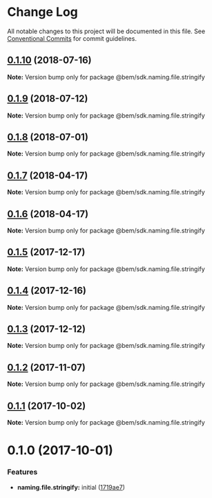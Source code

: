 # Change Log

All notable changes to this project will be documented in this file.
See [Conventional Commits](https://conventionalcommits.org) for commit guidelines.

<a name="0.1.10"></a>
## [0.1.10](https://github.com/bem/bem-sdk/compare/@bem/sdk.naming.file.stringify@0.1.9...@bem/sdk.naming.file.stringify@0.1.10) (2018-07-16)




**Note:** Version bump only for package @bem/sdk.naming.file.stringify

<a name="0.1.9"></a>
## [0.1.9](https://github.com/bem/bem-sdk/compare/@bem/sdk.naming.file.stringify@0.1.8...@bem/sdk.naming.file.stringify@0.1.9) (2018-07-12)




**Note:** Version bump only for package @bem/sdk.naming.file.stringify

<a name="0.1.8"></a>
## [0.1.8](https://github.com/bem/bem-sdk/compare/@bem/sdk.naming.file.stringify@0.1.7...@bem/sdk.naming.file.stringify@0.1.8) (2018-07-01)




**Note:** Version bump only for package @bem/sdk.naming.file.stringify

<a name="0.1.7"></a>
## [0.1.7](https://github.com/bem/bem-sdk/compare/@bem/sdk.naming.file.stringify@0.1.6...@bem/sdk.naming.file.stringify@0.1.7) (2018-04-17)




**Note:** Version bump only for package @bem/sdk.naming.file.stringify

<a name="0.1.6"></a>
## [0.1.6](https://github.com/bem/bem-sdk/compare/@bem/sdk.naming.file.stringify@0.1.5...@bem/sdk.naming.file.stringify@0.1.6) (2018-04-17)




**Note:** Version bump only for package @bem/sdk.naming.file.stringify

<a name="0.1.5"></a>
## [0.1.5](https://github.com/bem/bem-sdk/compare/@bem/sdk.naming.file.stringify@0.1.4...@bem/sdk.naming.file.stringify@0.1.5) (2017-12-17)




**Note:** Version bump only for package @bem/sdk.naming.file.stringify

<a name="0.1.4"></a>
## [0.1.4](https://github.com/bem/bem-sdk/compare/@bem/sdk.naming.file.stringify@0.1.3...@bem/sdk.naming.file.stringify@0.1.4) (2017-12-16)




**Note:** Version bump only for package @bem/sdk.naming.file.stringify

<a name="0.1.3"></a>
## [0.1.3](https://github.com/bem/bem-sdk/compare/@bem/sdk.naming.file.stringify@0.1.2...@bem/sdk.naming.file.stringify@0.1.3) (2017-12-12)




**Note:** Version bump only for package @bem/sdk.naming.file.stringify

<a name="0.1.2"></a>
## [0.1.2](https://github.com/bem/bem-sdk/compare/@bem/sdk.naming.file.stringify@0.1.0...@bem/sdk.naming.file.stringify@0.1.2) (2017-11-07)




**Note:** Version bump only for package @bem/sdk.naming.file.stringify

<a name="0.1.1"></a>
## [0.1.1](https://github.com/bem/bem-sdk/compare/@bem/sdk.naming.file.stringify@0.1.0...@bem/sdk.naming.file.stringify@0.1.1) (2017-10-02)




**Note:** Version bump only for package @bem/sdk.naming.file.stringify

<a name="0.1.0"></a>
# 0.1.0 (2017-10-01)


### Features

* **naming.file.stringify:** initial ([1719ae7](https://github.com/bem/bem-sdk/commit/1719ae7))
